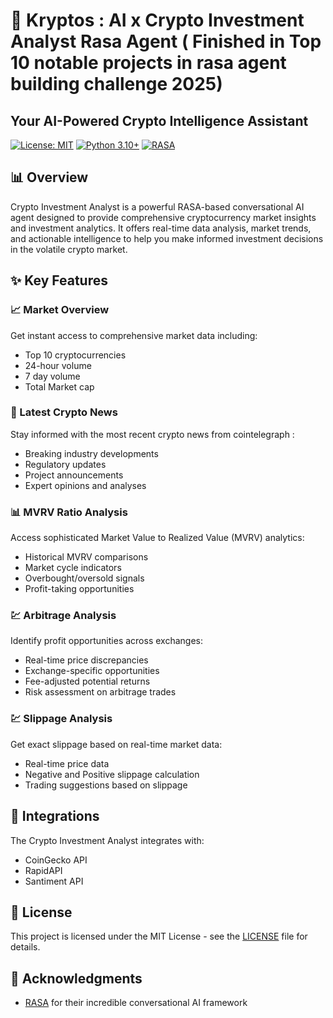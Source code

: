 # 🚀 Kryptos : AI x Crypto Investment Analyst Rasa Agent ( Finished in Top 10 notable projects in rasa agent building challenge 2025)

## Your AI-Powered Crypto Intelligence Assistant

[![License: MIT](https://img.shields.io/badge/License-MIT-yellow.svg)](https://opensource.org/licenses/MIT)
[![Python 3.10+](https://img.shields.io/badge/python-3.10+-blue.svg)](https://www.python.org/downloads/)
[![RASA](https://img.shields.io/badge/rasa-3.11+-green.svg)](https://rasa.com/)

## 📊 Overview

Crypto Investment Analyst is a powerful RASA-based conversational AI agent designed to provide comprehensive cryptocurrency market insights and investment analytics. It offers real-time data analysis, market trends, and actionable intelligence to help you make informed investment decisions in the volatile crypto market.

## ✨ Key Features

### 📈 Market Overview
Get instant access to comprehensive market data including:
- Top 10 cryptocurrencies 
- 24-hour volume
- 7 day volume
- Total Market cap

### 📰 Latest Crypto News
Stay informed with the most recent crypto news from cointelegraph :
- Breaking industry developments
- Regulatory updates
- Project announcements
- Expert opinions and analyses

### 📊 MVRV Ratio Analysis
Access sophisticated Market Value to Realized Value (MVRV) analytics:
- Historical MVRV comparisons
- Market cycle indicators
- Overbought/oversold signals
- Profit-taking opportunities

### 💹 Arbitrage Analysis
Identify profit opportunities across exchanges:
- Real-time price discrepancies
- Exchange-specific opportunities
- Fee-adjusted potential returns
- Risk assessment on arbitrage trades

### 💹 Slippage Analysis
Get exact slippage based on real-time market data:
- Real-time price data
- Negative and Positive slippage calculation
- Trading suggestions based on slippage

## 🔄 Integrations

The Crypto Investment Analyst integrates with:
- CoinGecko API
- RapidAPI
- Santiment API


## 📜 License

This project is licensed under the MIT License - see the [LICENSE](LICENSE) file for details.

## 🙏 Acknowledgments

- [RASA](https://rasa.com/) for their incredible conversational AI framework

